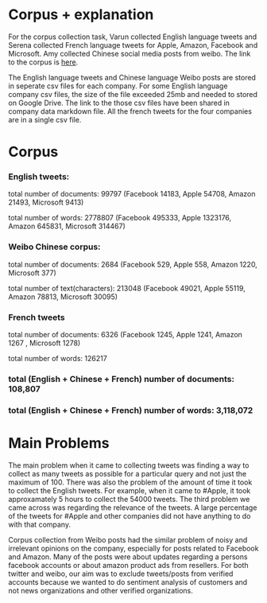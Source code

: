 # Corpus + explanation

For the corpus collection task, Varun collected English language tweets and Serena collected French language tweets for Apple, Amazon, Facebook and Microsoft. Amy collected Chinese social media posts from weibo. The link to the corpus is [here](https://github.ubc.ca/shuning3/COLX523_SH_VT_AL/tree/master/data). 

The English language tweets and Chinese language Weibo posts are stored in seperate csv files for each company. For some English language company csv files, the size of the file exceeded 25mb and needed to stored on Google Drive. The link to the those csv files have been shared in company data markdown file. All the french tweets for the four companies are in a single csv file. 

# Corpus 

### English tweets:

total number of documents: 99797 (Facebook 14183, Apple 54708, Amazon 21493, Microsoft 9413)

total number of words: 2778807 (Facebook 495333, Apple 1323176, Amazon 645831, Microsoft 314467)

### Weibo Chinese corpus:

total number of documents: 2684 (Facebook 529, Apple 558, Amazon 1220, Microsoft 377)

total number of text(characters): 213048 (Facebook 49021, Apple 55119, Amazon 78813, Microsoft 30095)

### French tweets

total number of documents: 6326 (Facebook 1245, Apple 1241, Amazon 1267	, Microsoft 1278)

total number of words: 126217

### total (English + Chinese + French) number of documents: 108,807

### total (English + Chinese + French) number of words: 3,118,072

# Main Problems

The main problem when it came to collecting tweets was finding a way to collect as many tweets as possible for a particular query and not just the maximum of 100. There was also the problem of the amount of time it took to collect the English tweets. For example, when it came to #Apple, it took approxamately 5 hours to collect the 54000 tweets. The third problem we came across was regarding the relevance of the tweets. A large percentage of the tweets for #Apple and other companies did not have anything to do with that company.


Corpus collection from Weibo posts had the similar problem of noisy and irrelevant opinions on the company, especially for posts related to Facebook and Amazon. Many of the posts were about updates regarding a persons facebook accounts or about amazon product ads from resellers. For both twitter and weibo, our aim was to exclude tweets/posts from verified accounts because we wanted to do sentiment analysis of customers and not news organizations and other verified organizations.
